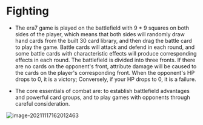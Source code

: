 # Fighting

- The era7 game is played on the battlefield with 9 * 9 squares on both sides of the player, which means that both sides will randomly draw hand cards from the built 30 card library, and then drag the battle card to play the game. Battle cards will attack and defend in each round, and some battle cards with characteristic effects will produce corresponding effects in each round. The battlefield is divided into three fronts. If there are no cards on the opponent's front, attribute damage will be caused to the cards on the player's corresponding front. When the opponent's HP drops to 0, it is a victory; Conversely, if your HP drops to 0, it is a failure.

- The core essentials of combat are: to establish battlefield advantages and powerful card groups, and to play games with opponents through careful consideration.

![image-20211117162012463](C:\Users\Administrator\AppData\Roaming\Typora\typora-user-images\image-20211117162012463.png)
